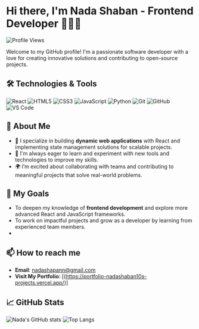 # Hi there, I'm Nada Shaban - Frontend Developer 👩‍💻👋

![Profile Views](https://komarev.com/ghpvc/?username=nadashaban10&color=blueviolet)

Welcome to my GitHub profile! I'm a passionate software developer with a love for creating innovative solutions and contributing to open-source projects.

## 🛠️ Technologies & Tools

![React](https://img.shields.io/badge/-React-61DAFB?style=flat-square&logo=react&logoColor=black)
![HTML5](https://img.shields.io/badge/-HTML5-E34F26?style=flat-square&logo=html5&logoColor=white)
![CSS3](https://img.shields.io/badge/-CSS3-1572B6?style=flat-square&logo=css3&logoColor=white)
![JavaScript](https://img.shields.io/badge/-JavaScript-F7DF1E?style=flat-square&logo=javascript&logoColor=black)
![Python](https://img.shields.io/badge/-Python-3776AB?style=flat-square&logo=python&logoColor=white)
![Git](https://img.shields.io/badge/-Git-F05032?style=flat-square&logo=git&logoColor=white)
![GitHub](https://img.shields.io/badge/-GitHub-181717?style=flat-square&logo=github&logoColor=white)
![VS Code](https://img.shields.io/badge/-VS%20Code-007ACC?style=flat-square&logo=visual-studio-code&logoColor=white)


## 🌟 About Me

- 🚀 I specialize in building **dynamic web applications** with React and implementing state management solutions for scalable projects.  
- 📖 I'm always eager to learn and experiment with new tools and technologies to improve my skills.  
- 🌍 I’m excited about collaborating with teams and contributing to meaningful projects that solve real-world problems.  

## 🌱 My Goals

- To deepen my knowledge of **frontend development** and explore more advanced React and JavaScript frameworks.  
- To work on impactful projects and grow as a developer by learning from experienced team members.
- 
## 📫 How to reach me

- **Email**: [nadashapann@gmail.com](mailto:nadashapann@gmail.com)  
- **Visit My Portfolio**: [(https://portfolio-nadashaban10s-projects.vercel.app/)]


## 📈 GitHub Stats

![Nada's GitHub stats](https://github-readme-stats.vercel.app/api?username=nadashaban10&show_icons=true&theme=radical)
![Top Langs](https://github-readme-stats.vercel.app/api/top-langs/?username=nadashaban10&layout=compact&theme=radical)
